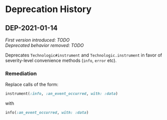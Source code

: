 # Deprecation History

## DEP-2021-01-14
*First version introduced: TODO*  
*Deprecated behavior removed: TODO*  

Deprecates `Technologic#instrument` and `Technologic.instrument` in favor of severity-level convenience methods (`info`, `error` etc).

### Remediation
Replace calls of the form:
```ruby
instrument(:info, :an_event_occurred, with: :data)
```

with

```ruby
info(:an_event_occurred, with: :data)
```
